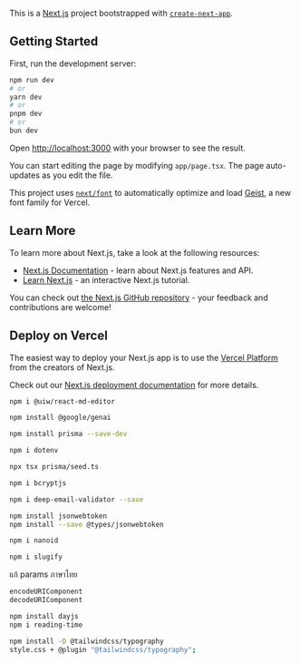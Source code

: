 This is a [Next.js](https://nextjs.org) project bootstrapped with [`create-next-app`](https://nextjs.org/docs/app/api-reference/cli/create-next-app).

## Getting Started

First, run the development server:

```bash
npm run dev
# or
yarn dev
# or
pnpm dev
# or
bun dev
```

Open [http://localhost:3000](http://localhost:3000) with your browser to see the result.

You can start editing the page by modifying `app/page.tsx`. The page auto-updates as you edit the file.

This project uses [`next/font`](https://nextjs.org/docs/app/building-your-application/optimizing/fonts) to automatically optimize and load [Geist](https://vercel.com/font), a new font family for Vercel.

## Learn More

To learn more about Next.js, take a look at the following resources:

- [Next.js Documentation](https://nextjs.org/docs) - learn about Next.js features and API.
- [Learn Next.js](https://nextjs.org/learn) - an interactive Next.js tutorial.

You can check out [the Next.js GitHub repository](https://github.com/vercel/next.js) - your feedback and contributions are welcome!

## Deploy on Vercel

The easiest way to deploy your Next.js app is to use the [Vercel Platform](https://vercel.com/new?utm_medium=default-template&filter=next.js&utm_source=create-next-app&utm_campaign=create-next-app-readme) from the creators of Next.js.

Check out our [Next.js deployment documentation](https://nextjs.org/docs/app/building-your-application/deploying) for more details.

```bash
npm i @uiw/react-md-editor
```

```bash
npm install @google/genai
```

```bash
npm install prisma --save-dev
```

```bash
npm i dotenv
```

```bash
npx tsx prisma/seed.ts
```

```bash
npm i bcryptjs
```

```bash
npm i deep-email-validator --save
```

```bash
npm install jsonwebtoken
npm install --save @types/jsonwebtoken
```

```bash
npm i nanoid
```

```bash
npm i slugify
```

แก้ params ภาษาไทย

```bash
encodeURIComponent
decodeURIComponent
```

```bash
npm install dayjs
npm i reading-time
```

```bash
npm install -D @tailwindcss/typography
style.css + @plugin "@tailwindcss/typography";
```

